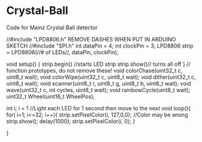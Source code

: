 # Crystal-Ball
Code for Mainz Crystal Ball detector


//#include "LPD8806.h" REMOVE DASHES WHEN PUT IN ARDUINO SKETCH
//#include "SPI.h"
int dataPin = 4;
int clockPin = 3;
LPD8806 strip = LPD8806(//# of LEDs//, dataPin, clockPin);

void setup() {
  strip.begin() //starts LED strip
  strip.show()// turns all off
}
  // function prototypes, do not remove these!
  void colorChase(uint32_t c, uint8_t wait);
  void colorWipe(uint32_t c, uint8_t wait);
  void dither(uint32_t c, uint8_t wait);
  void scanner(uint8_t r, uint8_t g, uint8_t b, uint8_t wait);
  void wave(uint32_t c, int cycles, uint8_t wait);
  void rainbowCycle(uint8_t wait);
  uint32_t Wheel(uint16_t WheelPos);
  
  int i;
  i = 1
  //Light each LED for 1 second then move to the next
void loop(){      
  for( i=1; i<=32; i++){
  strip.setPixelColor(i, 127,0,0); //Color may be wrong
  strip.show();
  delay(1000);
  strip.setPixelColor(i, 0);
  }
  
  
}
